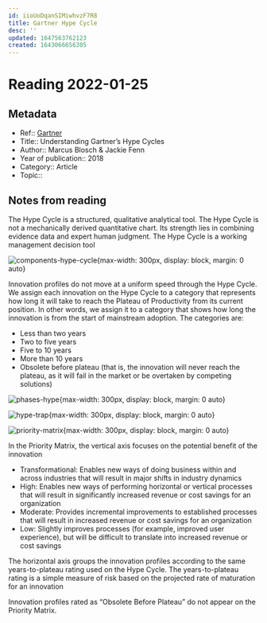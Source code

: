 ```yaml
---
id: iioUoDqanSIMiwhvzF7R8
title: Gartner Hype Cycle
desc: ''
updated: 1647563762123
created: 1643066656305
---
```

# Reading 2022-01-25

## Metadata

- Ref:: [Gartner](https://www.gartner.com/en/documents/3887767/understanding-gartner-s-hype-cycles)
- Title:: Understanding Gartner’s Hype Cycles
- Author:: Marcus Blosch & Jackie Fenn
- Year of publication:: 2018
- Category:: Article
- Topic:: 

## Notes from reading

The Hype Cycle is a structured, qualitative analytical tool. The Hype Cycle is not a mechanically derived quantitative chart. Its strength lies in combining evidence data and expert human judgment. The Hype Cycle is a working management decision tool

![components-hype-cycle](https://www.gartner.com/resources/370100/370163/370163_0003.png){max-width: 300px, display: block, margin: 0 auto}

Innovation profiles do not move at a uniform speed through the Hype Cycle. We assign each innovation on the Hype Cycle to a category that represents how long it will take to reach the Plateau of Productivity from its current position. In other words, we assign it to a category that shows how long the innovation is from the start of mainstream adoption. The categories are:
- Less than two years
- Two to five years
- Five to 10 years
- More than 10 years
- Obsolete before plateau (that is, the innovation will never reach the plateau, as it will fail in the market or be overtaken by competing solutions)

![phases-hype](https://www.gartner.com/resources/370100/370163/370163_0004.png){max-width: 300px, display: block, margin: 0 auto}

![hype-trap](https://www.gartner.com/resources/370100/370163/370163_0005.png){max-width: 300px, display: block, margin: 0 auto}

![priority-matrix](https://www.gartner.com/resources/370100/370163/370163_0010.png){max-width: 300px, display: block, margin: 0 auto}

In the Priority Matrix, the vertical axis focuses on the potential benefit of the innovation
- Transformational: Enables new ways of doing business within and across industries that will result in major shifts in industry dynamics
- High: Enables new ways of performing horizontal or vertical processes that will result in significantly increased revenue or cost savings for an organization
- Moderate: Provides incremental improvements to established processes that will result in increased revenue or cost savings for an organization
- Low: Slightly improves processes (for example, improved user experience), but will be difficult to translate into increased revenue or cost savings

The horizontal axis groups the innovation profiles according to the same years-to-plateau rating used on the Hype Cycle. The years-to-plateau rating is a simple measure of risk based on the projected rate of maturation for an innovation

Innovation profiles rated as “Obsolete Before Plateau” do not appear on the Priority Matrix.